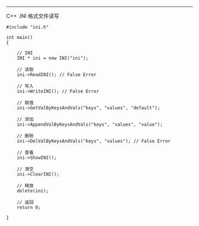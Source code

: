 ------------
C++ .INI 格式文件读写

	#include "ini.h"

	int main()
	{

	    // INI
	    INI * ini = new INI("ini");

	    // 读取
	    ini->ReadINI(); // False Error

	    // 写入
	    ini->WriteINI(); // False Error

	    // 取值
	    ini->GetValByKeysAndVals("keys", "values", "default");

	    // 添加
	    ini->AppendValByKeysAndVals("keys", "values", "value");

	    // 删除
	    ini->DelValByKeysAndVals("keys", "values"); // False Error

	    // 查看
	    ini->ShowINI();

	    // 清空
	    ini->ClearINI();

	    // 释放
	    delete(ini);

	    // 返回
	    return 0;

	}

